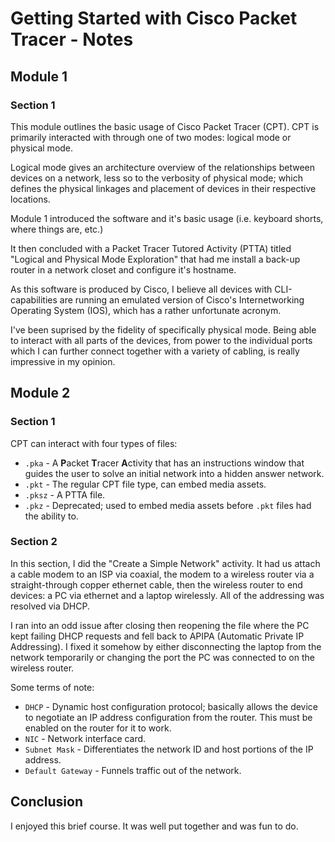 # Getting Started with Cisco Packet Tracer - Notes

## Module 1

### Section 1

This module outlines the basic usage of Cisco Packet Tracer (CPT). CPT is primarily interacted with through one of two modes: logical mode or physical mode.

Logical mode gives an architecture overview of the relationships between devices on a
network, less so to the verbosity of physical mode; which defines the physical linkages
and placement of devices in their respective locations.

Module 1 introduced the software and it's basic usage (i.e. keyboard shorts, where things are, etc.)

It then concluded with a Packet Tracer Tutored Activity (PTTA) titled "Logical and Physical Mode Exploration"
that had me install a back-up router in a network closet and configure it's hostname.

As this software is produced by Cisco, I believe all devices with CLI-capabilities are running an emulated
version of Cisco's Internetworking Operating System (IOS), which has a rather unfortunate acronym.

I've been suprised by the fidelity of specifically physical mode. Being able to interact with all parts of
the devices, from power to the individual ports which I can further connect together with a variety of cabling,
is really impressive in my opinion.

## Module 2

### Section 1

CPT can interact with four types of files:
- `.pka` - A **P**acket **T**racer **A**ctivity that has an instructions window that
  guides the user to solve an initial network into a hidden answer network.
- `.pkt` - The regular CPT file type, can embed media assets.
- `.pksz` - A PTTA file.
- `.pkz` - Deprecated; used to embed media assets before `.pkt` files had the ability to.

### Section 2

In this section, I did the "Create a Simple Network" activity. 
It had us attach a cable modem to an ISP via coaxial, the modem to a wireless router via a 
straight-through copper ethernet cable, then the wireless router to end devices: 
a PC via ethernet and a laptop wirelessly. All of the addressing was resolved via DHCP.

I ran into an odd issue after closing then reopening the file where the PC kept failing DHCP
requests and fell back to APIPA (Automatic Private IP Addressing). I fixed it somehow by either
disconnecting the laptop from the network temporarily or changing the port the PC was connected
to on the wireless router.

Some terms of note:
- `DHCP` - Dynamic host configuration protocol; basically allows the device to negotiate an IP
  address configuration from the router. This must be enabled on the router for it to work.
- `NIC` - Network interface card.
- `Subnet Mask` - Differentiates the network ID and host portions of the IP address. 
- `Default Gateway` - Funnels traffic out of the network.

## Conclusion

I enjoyed this brief course. It was well put together and was fun to do.